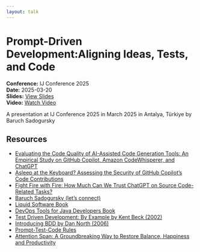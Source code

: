 ```yaml
---
layout: talk
---
```


# Prompt-Driven Development:Aligning Ideas, Tests, and Code

**Conference:** IJ Conference 2025  
**Date:** 2025-03-20  
**Slides:** [View Slides](https://drive.google.com/file/d/1wtt_u5VNj2wOwdyGxkJfizQGX9Lp9Dex/view)  
**Video:** [Watch Video](https://youtu.be/_k0FW9hEn9I)  

A presentation at IJ Conference 2025  in
                    March 2025 in
                    Antalya, Türkiye by 
                    Baruch Sadogursky

## Resources

- [Evaluating the Code Quality of AI-Assisted Code Generation Tools: An Empirical Study on GitHub Copilot, Amazon CodeWhisperer, and ChatGPT](https://arxiv.org/abs/2304.10778)
- [Asleep at the Keyboard? Assessing the Security of GitHub Copilot’s Code Contributions](https://arxiv.org/abs/2108.09293)
- [Fight Fire with Fire: How Much Can We Trust ChatGPT on Source Code-Related Tasks?](https://arxiv.org/abs/2405.12641)
- [Baruch Sadogursky (let’s connect)](https://www.linkedin.com/in/jbaruch/)
- [Liquid Software Book](https://amzn.to/4iESF4N)
- [DevOps Tools for Java Developers Book](https://amzn.to/4iYdhVw)
- [Test Driven Development: By Example by Kent Beck (2002)](https://amzn.to/4hGo7yr)
- [Introducing BDD by Dan North (2006)](https://dannorth.net/introducing-bdd/)
- [Prompt-Test-Code Rules](https://gist.github.com/jbaruch/ec16b5eccac9b2a7afe0b122ee8ce34d)
- [Attention Span: A Groundbreaking Way to Restore Balance, Happiness and Productivity](https://amzn.to/3DNqGkA)

<!-- Source: https://speaking.jbaru.ch/yaBltt/prompt-driven-development-aligning-ideas-tests-and-code -->
